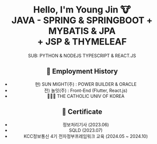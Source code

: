 
<div align='center'>
  
# Hello, I'm Young Jin 🐮 <br/> <b>JAVA - SPRING & SPRINGBOOT + MYBATIS & JPA <br/> + JSP & THYMELEAF</b>  <br/>

SUB: PYTHON & NODEJS TYPESCRIPT & REACT.JS

<h2>💼 Employment History</h2> 
<ul>
  <li> 현) SUN MIGHT(주) : POWER BUILDER & ORACLE </li>
  <li> 전) 놀잇(주) : Front-End (Flutter, React.js)</li>
  <li>👨🏻‍🎓 THE CATHOLIC UNIV OF KOREA</li>
</ul>


<h2>🪪 Certificate</h2> 
<ul>
  <li>정보처리기사 (2023.06)</li>
  <li>SQLD (2023.07)</li>
  <li> KCC정보통신 4기 전자정부프레임워크 교육 (2024.05 ~ 2024.10)</li>
</ul>

</div>
